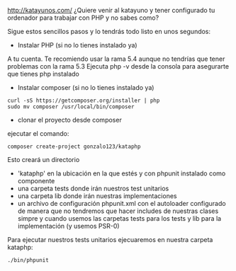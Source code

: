 http://katayunos.com/
¿Quiere venir al katayuno y tener configurado tu ordenador para trabajar con PHP y no sabes como?

Sigue estos sencillos pasos y lo tendrás todo listo en unos segundos:

+ Instalar PHP (si no lo tienes instalado ya)

A tu cuenta. Te recomiendo usar la rama 5.4 aunque no tendrías que tener problemas con la rama 5.3
Ejecuta php -v desde la consola para asegurarte que tienes php instalado

+ Instalar composer (si no lo tienes instalado ya)

```
curl -sS https://getcomposer.org/installer | php
sudo mv composer /usr/local/bin/composer 
```

+ clonar el proyecto desde composer

ejecutar el comando:

```
composer create-project gonzalo123/kataphp
```

Esto creará un directorio 
* 'kataphp' en la ubicación en la que estés y con phpunit instalado como componente
* una carpeta tests donde irán nuestros test unitarios
* una carpeta lib donde irán nuestras implementaciones
* un archivo de configuración phpunit.xml con el autoloader configurado de manera que no tendremos que hacer includes de nuestras clases simpre y cuando usemos las carpetas tests para los tests y lib para la implementación (y usemos PSR-0)

Para ejecutar nuestros tests unitarios ejecuaremos en nuestra carpeta kataphp:

```
./bin/phpunit
```
